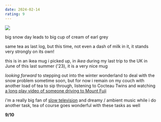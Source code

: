 ```yaml
---
date: 2024-02-14
rating: 9
---
```


![](/assets/tea-log/14-02-2024/tea.jpg)

big snow day leads to big cup of cream of earl grey

same tea as last log, but this time, not even a dash of milk in it, it stands very strongly on its own!

this is in an ikea mug i picked up, in _ikea_ during my last trip to the UK in June of this last summer ('23), it is a very nice mug

_looking forward_ to stepping out into the winter wonderland to deal with the snow problem sometime soon, but for now i remain on my couch with another load of tea to sip through, listening to Cocteau Twins and watching [a long play video of someone driving to Mount Fuji](https://www.youtube.com/watch?v=naz_RVh48vg)

i'm a really big fan of [slow television](https://en.wikipedia.org/wiki/Slow_television) and dreamy / ambient music while i do another task, tea of course goes wonderful with these tasks as well

**9/10**
